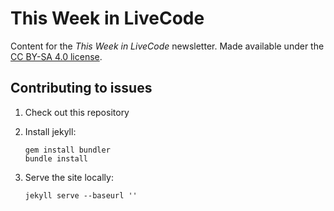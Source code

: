 # This Week in LiveCode

Content for the *This Week in LiveCode* newsletter.  Made available under the [CC BY-SA 4.0 license](LICENSE.md).

## Contributing to issues

1. Check out this repository

2. Install jekyll:

   ````shell
   gem install bundler
   bundle install
   ````

3. Serve the site locally:

   ````shell
   jekyll serve --baseurl ''
   ````
